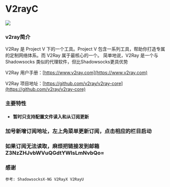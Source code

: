 # V2rayC
![](https://github.com/gssdromen/V2RayC/blob/master/Images/icon256.png?raw=true)


### v2ray简介
   V2Ray 是 Project V 下的一个工具。Project V 包含一系列工具，帮助你打造专属的定制网络体系。而 V2Ray 属于最核心的一个。
简单地说，V2Ray 是一个与 Shadowsocks 类似的代理软件，但比Shadowsocks更具优势

V2Ray 用户手册：[https://www.v2ray.com](https://www.v2ray.com)

V2Ray 项目地址：[https://github.com/v2ray/v2ray-core](https://github.com/v2ray/v2ray-core)


### 主要特性
 - #### 暂时只支持配置文件读入和从订阅更新

### 加号新增订阅地址，左上角菜单更新订阅，点击相应的栏目启动
### 如果订阅无法读取，麻烦把链接发到邮箱 Z3NzZHJvbWVuQGdtYWlsLmNvbQo=

 
### 感谢
	参考: ShadowsocksX-NG V2RayX V2RayU